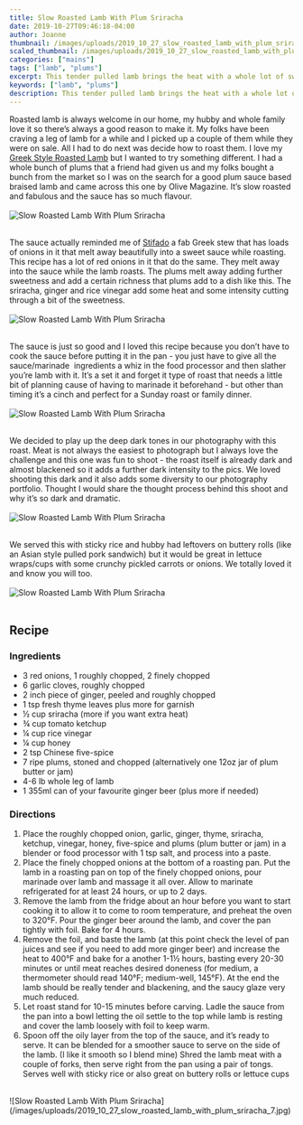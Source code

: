 ```yaml
---
title: Slow Roasted Lamb With Plum Sriracha
date: 2019-10-27T09:46:18-04:00
author: Joanne
thumbnail: /images/uploads/2019_10_27_slow_roasted_lamb_with_plum_sriracha_1.jpg
scaled_thumbnail: /images/uploads/2019_10_27_slow_roasted_lamb_with_plum_sriracha_0.jpg
categories: ["mains"]
tags: ["lamb", "plums"]
excerpt: This tender pulled lamb brings the heat with a whole lot of sweetness
keywords: ["lamb", "plums"]
description: This tender pulled lamb brings the heat with a whole lot of sweetness
---
```


Roasted lamb is always welcome in our home, my hubby and whole family love it so there’s always a good reason to make it. My folks have been craving a leg of lamb for a while and I picked up a couple of them while they were on sale. All I had to do next was decide how to roast them. I love my [Greek Style Roasted Lamb](https://www.oliveandmango.com/greek-style-roasted-lamb/) but I wanted to try something different. I had a whole bunch of plums that a friend had given us and my folks bought a bunch from the market so I was on the search for a good plum sauce based braised lamb and came across this one by Olive Magazine. It’s slow roasted and fabulous and the sauce has so much flavour. 
</br>
</br>
![Slow Roasted Lamb With Plum Sriracha](/images/uploads/2019_10_27_slow_roasted_lamb_with_plum_sriracha_2.jpg)
</br>
</br>

The sauce actually reminded me of [Stifado](https://www.oliveandmango.com/stifado-homemade-greek-stew./) a fab Greek stew that has loads of onions in it that melt away beautifully into a sweet sauce while roasting. This recipe has a lot of red onions in it that do the same. They melt away into the sauce while the lamb roasts. The plums melt away adding further sweetness and add a certain richness that plums add to a dish like this. The sriracha, ginger and rice vinegar add some heat and some intensity cutting through a bit of the sweetness. 
</br>
</br>
![Slow Roasted Lamb With Plum Sriracha](/images/uploads/2019_10_27_slow_roasted_lamb_with_plum_sriracha_3.jpg)
</br>
</br>

The sauce is just so good and I loved this recipe because you don’t have to cook the sauce before putting it in the pan - you just have to give all the sauce/marinade  ingredients a whiz in the food processor and then slather you’re lamb with it. It’s a set it and forget it type of roast that needs a little bit of planning cause of having to marinade it beforehand - but other than timing it’s a cinch and perfect for a Sunday roast or family dinner. 
</br>
</br>
![Slow Roasted Lamb With Plum Sriracha](/images/uploads/2019_10_27_slow_roasted_lamb_with_plum_sriracha_4.jpg)
</br>
</br>

We decided to play up the deep dark tones in our photography with this roast. Meat is not always the easiest to photograph but I always love the challenge and this one was fun to shoot - the roast itself is already dark and almost blackened so it adds a further dark intensity to the pics. We loved shooting this dark and it also adds some diversity to our photography portfolio. Thought I would share the thought process behind this shoot and why it’s so dark and dramatic. 
</br>
</br>
![Slow Roasted Lamb With Plum Sriracha](/images/uploads/2019_10_27_slow_roasted_lamb_with_plum_sriracha_5.jpg)
</br>
</br>

We served this with sticky rice and hubby had leftovers on buttery rolls (like an Asian style pulled pork sandwich) but it would be great in lettuce wraps/cups with some crunchy pickled carrots or onions. We totally loved it and know you will too.
</br>
</br>
![Slow Roasted Lamb With Plum Sriracha](/images/uploads/2019_10_27_slow_roasted_lamb_with_plum_sriracha_6.jpg)
</br>
</br>

## Recipe
### Ingredients

* <span itemprop="ingredients">3 red onions, 1 roughly chopped, 2 finely chopped</span>
* <span itemprop="ingredients">6 garlic cloves, roughly chopped</span>
* <span itemprop="ingredients">2 inch piece of ginger, peeled and roughly chopped</span>
* <span itemprop="ingredients">1 tsp fresh thyme leaves plus more for garnish </span>
* <span itemprop="ingredients">&frac12; cup sriracha (more if you want extra heat) </span>
* <span itemprop="ingredients">&frac34; cup tomato ketchup </span>
* <span itemprop="ingredients">&frac14; cup rice vinegar </span>
* <span itemprop="ingredients">&frac14; cup honey</span>
* <span itemprop="ingredients">2 tsp Chinese five-spice</span>
* <span itemprop="ingredients">7 ripe plums, stoned and chopped (alternatively one 12oz jar of plum butter or jam) </span>
* <span itemprop="ingredients">4-6 lb whole leg of lamb</span>
* <span itemprop="ingredients">1 355ml can of your favourite ginger beer (plus more if needed) </span>

### Directions

1. Place the roughly chopped onion, garlic, ginger, thyme, sriracha, ketchup, vinegar, honey, five-spice and plums (plum butter or jam) in a blender or food processor with 1 tsp salt, and process  into a paste. 
2. Place the finely chopped onions at the bottom of a roasting pan. Put the lamb in a roasting pan on top of the finely chopped onions, pour marinade over lamb and massage it all over. Allow to marinate refrigerated for at least 24 hours, or up to 2 days.
3. Remove the lamb from the fridge about an hour before you want to start cooking it to allow it to come to room temperature, and preheat the oven to 320°F. Pour the ginger beer around the lamb, and cover the pan tightly with foil. Bake for 4 hours.
4. Remove the foil, and baste the lamb (at this point check the level of pan juices and see if you need to add more ginger beer) and increase the heat to 400°F and bake for a another 1-1&frac12; hours, basting every 20-30 minutes or until meat reaches desired doneness (for medium, a thermometer should read 140°F; medium-well, 145°F). At the end the lamb should be really tender and blackening, and the saucy glaze very much reduced.
5. Let roast stand for 10-15 minutes before carving. Ladle the sauce from the pan into a bowl letting the oil settle to the top while lamb is resting and cover the lamb loosely with foil to keep warm. 
6. Spoon off the oily layer from the top of the sauce, and it’s ready to serve. It can be blended for a smoother sauce to serve on the side of the lamb. (I like it smooth so I blend mine) Shred the lamb meat with a couple of forks, then serve right from the pan using a pair of tongs. Serves well with sticky rice or also great on buttery rolls or lettuce cups

</br>
![Slow Roasted Lamb With Plum Sriracha](/images/uploads/2019_10_27_slow_roasted_lamb_with_plum_sriracha_7.jpg)
